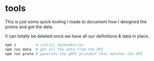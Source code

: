 # tools

This is just some quick tooling I made to document how I designed the protos and got the data.

It can totally be deleted once we have all our definitions & data in place.



```bash
npm i         # install dependencies
npm run data  # get all the data from the API
npm run proto # generate the gRPC protobuf that matches the API
```